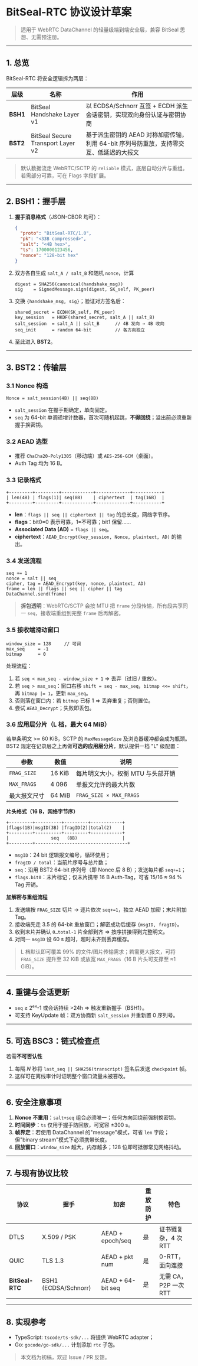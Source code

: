 # BitSeal-RTC 协议设计草案

> 适用于 WebRTC DataChannel 的轻量级端到端安全层，兼容 BitSeal 思想、无需预注册。

---
## 1. 总览
BitSeal-RTC 将安全逻辑拆为两层：

| 层级 | 名称 | 作用 |
|------|------|------|
| **BSH1** | BitSeal Handshake Layer v1 | 以 ECDSA/Schnorr 互签 + ECDH 派生会话密钥，实现双向身份认证与密钥协商 |
| **BST2** | BitSeal Secure Transport Layer v2 | 基于派生密钥的 AEAD 对称加密传输，利用 64-bit 序列号防重放，支持零交互、低延迟的大报文 |

> 默认数据流走 WebRTC/SCTP 的 `reliable` 模式，底层自动分片与重组。若需部分可靠，可在 Flags 字段扩展。

---
## 2. BSH1：握手层

1. **握手消息格式**（JSON-CBOR 均可）：
   ```json
   {
     "proto": "BitSeal-RTC/1.0",
     "pk": "<33B compressed>",
     "salt": "<4B hex>",
     "ts": 1700000123456,
     "nonce": "128-bit hex"
   }
   ```
2. 双方各自生成 `salt_A / salt_B` 和随机 `nonce`，计算
   ```
   digest = SHA256(canonical(handshake_msg))
   sig    = SignedMessage.sign(digest, SK_self, PK_peer)
   ```
3. 交换 `{handshake_msg, sig}`；验证对方签名后：
   ```
   shared_secret = ECDH(SK_self, PK_peer)
   key_session   = HKDF(shared_secret, salt_A || salt_B)
   salt_session  = salt_A || salt_B      // 4B 发向 → 4B 收向
   seq_init      = random 64-bit         // 各方向独立
   ```
4. 至此进入 **BST2**。

---
## 3. BST2：传输层

### 3.1 Nonce 构造
```
Nonce = salt_session(4B) || seq(8B)
```
* `salt_session` 在握手期确定，单向固定。
* `seq` 为 64-bit 单调递增计数器，首次可随机起跳，**不得回绕**；溢出前必须重新握手换密钥。

### 3.2 AEAD 选型
* 推荐 `ChaCha20-Poly1305`（移动端）或 `AES-256-GCM`（桌面）。
* Auth Tag 均为 16 B。

### 3.3 记录格式
```
+---------+---------+------------+-------------+-----------+
| len(4B) | flags(1)| seq(8B)    | ciphertext  | tag(16B)  |
+---------+---------+------------+-------------+-----------+
```
* **len**：`flags || seq || ciphertext || tag` 的总长度，网络字节序。
* **flags**：bit0=0 表示可靠，1=不可靠；bit1 保留……
* **Associated Data (AD)** = `flags || seq`。
* **ciphertext**：`AEAD_Encrypt(key_session, Nonce, plaintext, AD)` 的输出。

### 3.4 发送流程
```
seq += 1
nonce = salt || seq
cipher, tag = AEAD_Encrypt(key, nonce, plaintext, AD)
frame = len || flags || seq || cipher || tag
DataChannel.send(frame)
```
> **拆包透明**：WebRTC/SCTP 会按 MTU 把 `frame` 分段传输，所有段共享同一 `seq`，接收端重组到完整 `frame` 后再解密。

### 3.5 接收端滑动窗口
```text
window_size = 128     // 可调
max_seq     = -1
bitmap      = 0
```
处理流程：
1. 若 `seq < max_seq - window_size + 1` ⇒ 丢弃（过旧 / 重放）。
2. 若 `seq > max_seq`：窗口右移 `shift = seq - max_seq`，`bitmap <<= shift`，再 `bitmap |= 1`，更新 `max_seq`。
3. 否则落在窗口内：若 `bitmap` 已标 1 ⇒ 丢弃重复；否则置位。
4. 尝试 `AEAD_Decrypt`；失败即丢包。

### 3.6 应用层分片（L 档，最大 64 MiB）

若单条明文 >≈ 60 KiB，SCTP 的 `MaxMessageSize` 及浏览器缓冲都会成为瓶颈。
BST2 规定在记录层之上再做**可选的应用层分片**，默认提供一档 "L" 级配置：

| 参数              | 数值          | 说明 |
|-------------------|--------------|------|
| `FRAG_SIZE`       | 16 KiB       | 每片明文大小，权衡 MTU 与头部开销 |
| `MAX_FRAGS`       | 4 096        | 单报文允许的最大片数 |
| 最大报文尺寸      | 64 MiB       | `FRAG_SIZE × MAX_FRAGS` |

**片头格式（16 B，网络字节序）**
```
+---------+----------+---------+------------+
|flags(1B)|msgID(3B) |fragID(2)|total(2)    |
+---------+----------+---------+------------+
|                seq   (8B)                 |
+---------+-----------------------------------+
```
* `msgID`：24 bit 逻辑报文编号，循环使用；
* `fragID / total`：当前片序号与总片数；
* `seq`：沿用 BST2 64-bit 序列号（即 Nonce 后 8 B）；发送每片都 `seq+=1`；
* `flags.bit0`：末片标记；仅末片携带 16 B Auth-Tag，可省 15/16 ≈ 94 % Tag 开销。

**加解密与重组流程**
1. 发送端按 `FRAG_SIZE` 切片 → 逐片依次 `seq+=1`，独立 AEAD 加密；末片附加 Tag。  
2. 接收端先走 3.5 的 64-bit 重放窗口；解密成功后缓存 `{msgID, fragID}`。  
3. 收到末片并确认 `0…total-1` 片全部到齐 ⇒ 按序拼接得到完整明文。  
4. 对同一 `msgID` 设 60 s 超时，超时未齐则丢弃缓存。

> L 档默认即可覆盖 99% 的文件/图片传输需求；若需更大报文，可将 `FRAG_SIZE` 提升至 32 KiB 或放宽 `MAX_FRAGS`（16 B 片头可支撑至 ≈1 GiB）。

---
## 4. 重键与会话更新
* `seq` ≥ 2⁶⁴-1 或会话持续 >24h ⇒ 触发重新握手（BSH1）。
* 可支持 KeyUpdate 帧：双方协商新 `salt_session` 并重新置 0 序列号。

---
## 5. 可选 BSC3：链式检查点
若需**不可否认性**
1. 每隔 *N* 秒将 `last_seq || SHA256(transcript)` 签名后发送 `checkpoint` 帧。
2. 这样可在离线审计时证明整个窗口流量未被篡改。

---
## 6. 安全注意事项
1. **Nonce 不重用**：`salt+seq` 组合必须唯一；任何方向回绕前强制换密钥。
2. **时间同步**：`ts` 仅用于握手防回放，可宽容 ±300 s。
3. **帧界定**：若使用 DataChannel 的"message"模式，可省 `len` 字段；但"binary stream"模式下必须携带长度。
4. **回放窗口**：`window_size` 越大，内存越多；128 位即可抵御常见网络抖动。

---
## 7. 与现有协议比较
| 协议 | 握手 | 加密 | 重放防护 | 特色 |
|-------|-------|-------|-----------|-------|
| DTLS | X.509 / PSK | AEAD + epoch/seq | 是 | 证书链复杂，4 次 RTT |
| QUIC | TLS 1.3 | AEAD + pkt num | 是 | 0-RTT，面向连接 |
| **BitSeal-RTC** | BSH1 (ECDSA/Schnorr) | AEAD + 64-bit seq | 是 | 无需 CA，P2P 一次 RTT |

---
## 8. 实现参考
* TypeScript: `tscode/ts-sdk/...` 将提供 WebRTC adapter；
* Go: `gocode/go-sdk/...` 计划添加 `rtc` 子包。

> 本文档为初稿，欢迎 Issue / PR 反馈。 